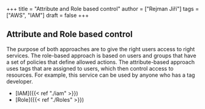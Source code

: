 +++ 
title = "Attribute and Role based control"
author = ["Rejman Jiří"]
tags = ["AWS", "IAM"]
draft = false
+++ 

## Attribute and Role based control
The purpose of both approaches are to give the right users access to right services. The role-based approach is based on users and groups that have a set of policies that define allowed actions. 
The attribute-based approach uses tags that are assigned to users, which then control access to resources. For example, this service can be used by anyone who has a tag developer. 

- [IAM]({{< ref "./iam" >}})
- [Role]({{< ref "./Roles" >}})
